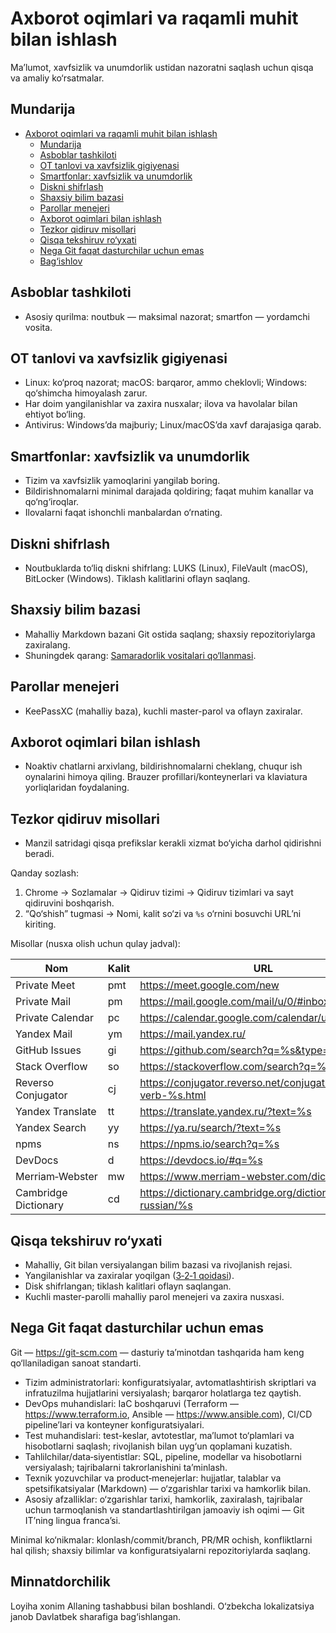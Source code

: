 # Axborot oqimlari va raqamli muhit bilan ishlash

Ma’lumot, xavfsizlik va unumdorlik ustidan nazoratni saqlash uchun qisqa va amaliy ko‘rsatmalar.

## Mundarija
- [Axborot oqimlari va raqamli muhit bilan ishlash](#axborot-oqimlari-va-raqamli-muhit-bilan-ishlash)
  - [Mundarija](#mundarija)
  - [Asboblar tashkiloti](#asboblar-tashkiloti)
  - [OT tanlovi va xavfsizlik gigiyenasi](#ot-tanlovi-va-xavfsizlik-gigiyenasi)
  - [Smartfonlar: xavfsizlik va unumdorlik](#smartfonlar-xavfsizlik-va-unumdorlik)
  - [Diskni shifrlash](#diskni-shifrlash)
  - [Shaxsiy bilim bazasi](#shaxsiy-bilim-bazasi)
  - [Parollar menejeri](#parollar-menejeri)
  - [Axborot oqimlari bilan ishlash](#axborot-oqimlari-bilan-ishlash)
  - [Tezkor qidiruv misollari](#tezkor-qidiruv-misollari)
  - [Qisqa tekshiruv ro‘yxati](#qisqa-tekshiruv-royxati)
  - [Nega Git faqat dasturchilar uchun emas](#nega-git-faqat-dasturchilar-uchun-emas)
  - [Bag‘ishlov](#bagishlov)

## Asboblar tashkiloti
- Asosiy qurilma: noutbuk — maksimal nazorat; smartfon — yordamchi vosita.

## OT tanlovi va xavfsizlik gigiyenasi
- Linux: ko‘proq nazorat; macOS: barqaror, ammo cheklovli; Windows: qo‘shimcha himoyalash zarur.
- Har doim yangilanishlar va zaxira nusxalar; ilova va havolalar bilan ehtiyot bo‘ling.
- Antivirus: Windows’da majburiy; Linux/macOS’da xavf darajasiga qarab.

## Smartfonlar: xavfsizlik va unumdorlik
- Tizim va xavfsizlik yamoqlarini yangilab boring.
- Bildirishnomalarni minimal darajada qoldiring; faqat muhim kanallar va qo‘ng‘iroqlar.
- Ilovalarni faqat ishonchli manbalardan o‘rnating.

## Diskni shifrlash
- Noutbuklarda to‘liq diskni shifrlang: LUKS (Linux), FileVault (macOS), BitLocker (Windows). Tiklash kalitlarini oflayn saqlang.

## Shaxsiy bilim bazasi
- Mahalliy Markdown bazani Git ostida saqlang; shaxsiy repozitoriylarga zaxiralang.
- Shuningdek qarang: [Samaradorlik vositalari qo‘llanmasi](./productivity-tools-guide.md).

## Parollar menejeri
- KeePassXC (mahalliy baza), kuchli master-parol va oflayn zaxiralar.

## Axborot oqimlari bilan ishlash
- Noaktiv chatlarni arxivlang, bildirishnomalarni cheklang, chuqur ish oynalarini himoya qiling. Brauzer profillari/konteynerlari va klaviatura yorliqlaridan foydalaning.

## Tezkor qidiruv misollari
- Manzil satridagi qisqa prefikslar kerakli xizmat bo‘yicha darhol qidirishni beradi.

Qanday sozlash:
1) Chrome → Sozlamalar → Qidiruv tizimi → Qidiruv tizimlari va sayt qidiruvini boshqarish.
2) “Qo‘shish” tugmasi → Nomi, kalit so‘zi va `%s` o‘rnini bosuvchi URL’ni kiriting.

Misollar (nusxa olish uchun qulay jadval):

| Nom | Kalit | URL |
|---|---|---|
| Private Meet | pmt | https://meet.google.com/new |
| Private Mail | pm | https://mail.google.com/mail/u/0/#inbox |
| Private Calendar | pc | https://calendar.google.com/calendar/u/0/r |
| Yandex Mail | ym | https://mail.yandex.ru/ |
| GitHub Issues | gi | https://github.com/search?q=%s&type=issues |
| Stack Overflow | so | https://stackoverflow.com/search?q=%s |
| Reverso Conjugator | cj | https://conjugator.reverso.net/conjugation-english-verb-%s.html |
| Yandex Translate | tt | https://translate.yandex.ru/?text=%s |
| Yandex Search | yy | https://ya.ru/search/?text=%s |
| npms | ns | https://npms.io/search?q=%s |
| DevDocs | d | https://devdocs.io/#q=%s |
| Merriam‑Webster | mw | https://www.merriam-webster.com/dictionary/%s |
| Cambridge Dictionary | cd | https://dictionary.cambridge.org/dictionary/english-russian/%s |

## Qisqa tekshiruv ro‘yxati
- Mahalliy, Git bilan versiyalangan bilim bazasi va rivojlanish rejasi.
- Yangilanishlar va zaxiralar yoqilgan ([3‑2‑1 qoidasi](https://www.backblaze.com/blog/the-3-2-1-backup-strategy/)).
- Disk shifrlangan; tiklash kalitlari oflayn saqlangan.
- Kuchli master-parolli mahalliy parol menejeri va zaxira nusxasi.

## Nega Git faqat dasturchilar uchun emas
Git — https://git-scm.com — dasturiy ta’minotdan tashqarida ham keng qo‘llaniladigan sanoat standarti.

- Tizim administratorlari: konfiguratsiyalar, avtomatlashtirish skriptlari va infratuzilma hujjatlarini versiyalash; barqaror holatlarga tez qaytish.
- DevOps muhandislari: IaC boshqaruvi (Terraform — https://www.terraform.io, Ansible — https://www.ansible.com), CI/CD pipeline’lari va konteyner konfiguratsiyalari.
- Test muhandislari: test-keslar, avtotestlar, ma’lumot to‘plamlari va hisobotlarni saqlash; rivojlanish bilan uyg‘un qoplamani kuzatish.
- Tahlilchilar/data‑siyentistlar: SQL, pipeline, modellar va hisobotlarni versiyalash; tajribalarni takrorlanishini ta’minlash.
- Texnik yozuvchilar va product‑menejerlar: hujjatlar, talablar va spetsifikatsiyalar (Markdown) — o‘zgarishlar tarixi va hamkorlik bilan.
- Asosiy afzalliklar: o‘zgarishlar tarixi, hamkorlik, zaxiralash, tajribalar uchun tarmoqlanish va standartlashtirilgan jamoaviy ish oqimi — Git IT’ning lingua franca’si.

Minimal ko‘nikmalar: klonlash/commit/branch, PR/MR ochish, konfliktlarni hal qilish; shaxsiy bilimlar va konfiguratsiyalarni repozitoriylarda saqlang.

## Minnatdorchilik
  Loyiha xonim Allaning tashabbusi bilan boshlandi. O‘zbekcha lokalizatsiya janob Davlatbek sharafiga bag‘ishlangan.
